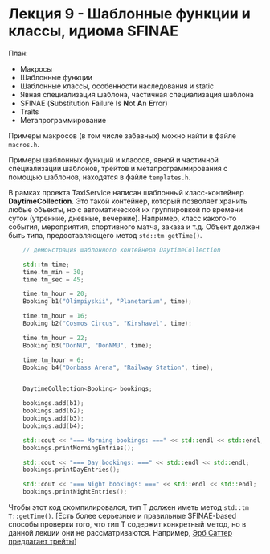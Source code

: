 # Лекция 9 - Шаблонные функции и классы, идиома SFINAE

План:

* Макросы
* Шаблонные функции
* Шаблонные классы, особенности наследования и static
* Явная специализация шаблона, частичная специализация шаблона
* SFINAE (**S**ubstitution **F**ailure **I**s **N**ot **A**n **E**rror)
* Traits
* Метапрограммирование


Примеры макросов (в том числе забавных) можно найти в файле ```macros.h```.

Примеры шаблонных функций и классов, явной и частичной специализации шаблонов, трейтов и метапрограммирования с помощью шаблонов, находятся в файле ```templates.h```.

В рамках проекта TaxiService написан шаблонный класс-контейнер **DaytimeCollection**. Это такой контейнер, который позволяет хранить любые объекты, но с автоматической их группировкой по времени суток (утренние, дневные, вечерние). Например, класс какого-то события, мероприятия, спортивного матча, заказа и т.д. Объект должен быть типа, предоставляющего метод ```std::tm getTime()```.

```C++
    // демонстрация шаблонного контейнера DaytimeCollection

    std::tm time;
    time.tm_min = 30;
    time.tm_sec = 45;

    time.tm_hour = 20;
    Booking b1("Olimpiyskii", "Planetarium", time);

    time.tm_hour = 16;
    Booking b2("Cosmos Circus", "Kirshavel", time);

    time.tm_hour = 22;
    Booking b3("DonNU", "DonNMU", time);

    time.tm_hour = 6;
    Booking b4("Donbass Arena", "Railway Station", time);


    DaytimeCollection<Booking> bookings;

    bookings.add(b1);
    bookings.add(b2);
    bookings.add(b3);
    bookings.add(b4);

    std::cout << "=== Morning bookings: ===" << std::endl << std::endl;
    bookings.printMorningEntries();

    std::cout << "=== Day bookings: ===" << std::endl << std::endl;
    bookings.printDayEntries();

    std::cout << "=== Night bookings: ===" << std::endl << std::endl;
    bookings.printNightEntries();

```

Чтобы этот код скомпилировался, тип Т должен иметь метод ```std::tm T::getTime()```. [Есть более серьезные и правильные SFINAE-based способы проверки того, что тип Т содержит конкретный метод, но в данной лекции они не рассматриваются. Например, [Эрб Саттер предлагает трейты](http://www.gotw.ca/gotw/071.htm)]
